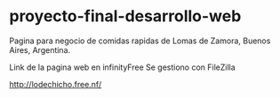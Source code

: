 # proyecto-final-desarrollo-web
Pagina para negocio de comidas rapidas de Lomas de Zamora, Buenos Aires, Argentina.


Link de la pagina web en infinityFree
Se gestiono con FileZilla

http://lodechicho.free.nf/